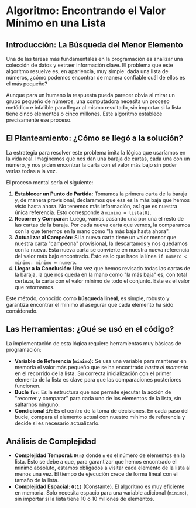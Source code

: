 # Algoritmo: Encontrando el Valor Mínimo en una Lista

## Introducción: La Búsqueda del Menor Elemento

Una de las tareas más fundamentales en la programación es analizar una colección de datos y extraer información clave. El problema que este algoritmo resuelve es, en apariencia, muy simple: dada una lista de números, ¿cómo podemos encontrar de manera confiable cuál de ellos es el más pequeño?

Aunque para un humano la respuesta pueda parecer obvia al mirar un grupo pequeño de números, una computadora necesita un proceso metódico e infalible para llegar al mismo resultado, sin importar si la lista tiene cinco elementos o cinco millones. Este algoritmo establece precisamente ese proceso.

## El Planteamiento: ¿Cómo se llegó a la solución?

La estrategia para resolver este problema imita la lógica que usaríamos en la vida real. Imaginemos que nos dan una baraja de cartas, cada una con un número, y nos piden encontrar la carta con el valor más bajo sin poder verlas todas a la vez.

El proceso mental sería el siguiente:
1.  **Establecer un Punto de Partida:** Tomamos la primera carta de la baraja y, de manera provisional, declaramos que esa es la más baja que hemos visto hasta ahora. No tenemos más información, así que es nuestra única referencia. Esto corresponde a `minimo = lista[0]`.
2.  **Recorrer y Comparar:** Luego, vamos pasando una por una el resto de las cartas de la baraja. Por cada nueva carta que vemos, la comparamos con la que tenemos en la mano como "la más baja hasta ahora".
3.  **Actualizar al Campeón:** Si la nueva carta tiene un valor menor que nuestra carta "campeona" provisional, la descartamos y nos quedamos con la nueva. Esta nueva carta se convierte en nuestra nueva referencia del valor más bajo encontrado. Esto es lo que hace la línea `if numero < minimo: minimo = numero`.
4.  **Llegar a la Conclusión:** Una vez que hemos revisado todas las cartas de la baraja, la que nos queda en la mano como "la más baja" es, con total certeza, la carta con el valor mínimo de todo el conjunto. Este es el valor que retornamos.

Este método, conocido como **búsqueda lineal**, es simple, robusto y garantiza encontrar el mínimo al asegurar que cada elemento ha sido considerado.

## Las Herramientas: ¿Qué se usó en el código?

La implementación de esta lógica requiere herramientas muy básicas de programación:

* **Variable de Referencia (`minimo`):** Se usa una variable para mantener en memoria el valor más pequeño que se ha encontrado *hasta el momento* en el recorrido de la lista. Su correcta inicialización con el primer elemento de la lista es clave para que las comparaciones posteriores funcionen.
* **Bucle `for`:** Es la estructura que nos permite ejecutar la acción de "recorrer y comparar" para cada uno de los elementos de la lista, sin saltarnos ninguno.
* **Condicional `if`:** Es el centro de la toma de decisiones. En cada paso del bucle, compara el elemento actual con nuestro mínimo de referencia y decide si es necesario actualizarlo.

## Análisis de Complejidad

* **Complejidad Temporal: `O(n)`** donde `n` es el número de elementos en la lista. Esto se debe a que, para garantizar que hemos encontrado el mínimo absoluto, estamos obligados a visitar cada elemento de la lista al menos una vez. El tiempo de ejecución crece de forma lineal con el tamaño de la lista.
* **Complejidad Espacial: `O(1)`** (Constante). El algoritmo es muy eficiente en memoria. Solo necesita espacio para una variable adicional (`minimo`), sin importar si la lista tiene 10 o 10 millones de elementos.

